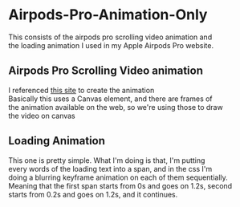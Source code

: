 # Airpods-Pro-Animation-Only

This consists of the airpods pro scrolling video animation and \
the loading animation I used in my Apple Airpods Pro website.

## Airpods Pro Scrolling Video animation

I referenced [this site](https://css-tricks.com/lets-make-one-of-those-fancy-scrolling-animations-used-on-apple-product-pages/) to create the animation \
Basically this uses a Canvas element, and there are frames of \
the animation available on the web, so we're using those to draw \
the video on canvas

## Loading Animation

This one is pretty simple. What I'm doing is that, I'm putting \
every words of the loading text into a span, and in the css I'm \
doing a blurring keyframe animation on each of them sequentially. \
Meaning that the first span starts from 0s and goes on 1.2s, second \
starts from 0.2s and goes on 1.2s, and it continues.
